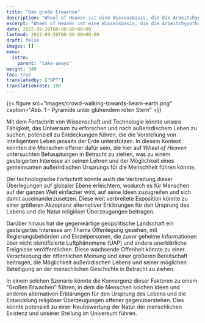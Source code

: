```yaml
---
title: "Das große Erwachen"
description: "Wheel of Heaven ist eine Wissensbasis, die die Arbeitshypothese untersucht, dass das Leben auf der Erde von einer außerirdischen Zivilisation, den sogenannten Elohim, intelligent entworfen wurde."
excerpt: "Wheel of Heaven ist eine Wissensbasis, die die Arbeitshypothese untersucht, dass das Leben auf der Erde von einer außerirdischen Zivilisation, den sogenannten Elohim, intelligent entworfen wurde."
date: 2022-09-20T00:00:00+00:00
lastmod: 2022-09-20T00:00:00+00:00
draft: false
images: []
menu:
  intro:
    parent: "take-aways"
weight: 340
toc: true
translatedby: ["GPT"]
translationrate: 100
---
```


{{< figure src="images/crowd-walking-towards-beam-earth.png" caption="Abb. 1 - Pyramide unter glühendem roten Stern" >}}

Mit dem Fortschritt von Wissenschaft und Technologie könnte unsere Fähigkeit, das Universum zu erforschen und nach außerirdischem Leben zu suchen, potenziell zu Entdeckungen führen, die die Vorstellung von intelligentem Leben jenseits der Erde unterstützen. In diesem Kontext könnten die Menschen offener dafür sein, die hier auf _Wheel of Heaven_ untersuchten Behauptungen in Betracht zu ziehen, was zu einem gesteigerten Interesse an seinen Lehren und der Möglichkeit eines gemeinsamen außerirdischen Ursprungs für die Menschheit führen könnte.

Der technologische Fortschritt könnte auch die Verbreitung dieser Überlegungen auf globaler Ebene erleichtern, wodurch es für Menschen auf der ganzen Welt einfacher wird, auf seine Ideen zuzugreifen und sich damit auseinanderzusetzen. Diese weit verbreitete Exposition könnte zu einer größeren Akzeptanz alternativer Erklärungen für den Ursprung des Lebens und die Natur religiöser Überzeugungen beitragen.

Darüber hinaus hat die gegenwärtige geopolitische Landschaft ein gesteigertes Interesse am Thema Offenlegung gesehen, mit Regierungsbehörden und Einzelpersonen, die zuvor geheime Informationen über nicht identifizierte Luftphänomene (UAP) und andere unerklärliche Ereignisse veröffentlichen. Diese wachsende Offenheit könnte zu einer Verschiebung der öffentlichen Meinung und einer größeren Bereitschaft beitragen, die Möglichkeit außerirdischen Lebens und seiner möglichen Beteiligung an der menschlichen Geschichte in Betracht zu ziehen.

In einem solchen Szenario könnte die Konvergenz dieser Faktoren zu einem "Großen Erwachen" führen, in dem die Menschen solchen Ideen und anderen alternativen Erklärungen für den Ursprung des Lebens und die Entwicklung religiöser Überzeugungen offener gegenüberstehen. Dies könnte potenziell zu einer Neubewertung der Natur der menschlichen Existenz und unserer Stellung im Universum führen.
